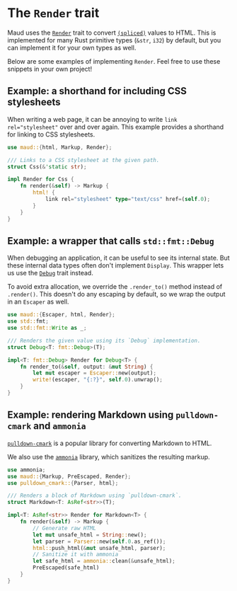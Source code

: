 # The `Render` trait

Maud uses the [`Render`][Render] trait to convert [`(spliced)`](splices-toggles.md) values to HTML.
This is implemented for many Rust primitive types (`&str`, `i32`) by default, but you can implement it for your own types as well.

Below are some examples of implementing `Render`.
Feel free to use these snippets in your own project!

## Example: a shorthand for including CSS stylesheets

When writing a web page, it can be annoying to write `link rel="stylesheet"` over and over again.
This example provides a shorthand for linking to CSS stylesheets.

```rust
use maud::{html, Markup, Render};

/// Links to a CSS stylesheet at the given path.
struct Css(&'static str);

impl Render for Css {
    fn render(&self) -> Markup {
        html! {
            link rel="stylesheet" type="text/css" href=(self.0);
        }
    }
}
```

## Example: a wrapper that calls `std::fmt::Debug`

When debugging an application, it can be useful to see its internal state.
But these internal data types often don't implement `Display`.
This wrapper lets us use the [`Debug`][Debug] trait instead.

To avoid extra allocation, we override the `.render_to()` method instead of `.render()`.
This doesn't do any escaping by default, so we wrap the output in an `Escaper` as well.

```rust
use maud::{Escaper, html, Render};
use std::fmt;
use std::fmt::Write as _;

/// Renders the given value using its `Debug` implementation.
struct Debug<T: fmt::Debug>(T);

impl<T: fmt::Debug> Render for Debug<T> {
    fn render_to(&self, output: &mut String) {
        let mut escaper = Escaper::new(output);
        write!(escaper, "{:?}", self.0).unwrap();
    }
}
```

## Example: rendering Markdown using `pulldown-cmark` and `ammonia`

[`pulldown-cmark`][pulldown-cmark] is a popular library for converting Markdown to HTML.

We also use the [`ammonia`][ammonia] library, which sanitizes the resulting markup.

```rust
use ammonia;
use maud::{Markup, PreEscaped, Render};
use pulldown_cmark::{Parser, html};

/// Renders a block of Markdown using `pulldown-cmark`.
struct Markdown<T: AsRef<str>>(T);

impl<T: AsRef<str>> Render for Markdown<T> {
    fn render(&self) -> Markup {
        // Generate raw HTML
        let mut unsafe_html = String::new();
        let parser = Parser::new(self.0.as_ref());
        html::push_html(&mut unsafe_html, parser);
        // Sanitize it with ammonia
        let safe_html = ammonia::clean(&unsafe_html);
        PreEscaped(safe_html)
    }
}
```

[Debug]: https://doc.rust-lang.org/std/fmt/trait.Debug.html
[Display]: https://doc.rust-lang.org/std/fmt/trait.Display.html
[Render]: https://docs.rs/maud/*/maud/trait.Render.html
[pulldown-cmark]: https://docs.rs/pulldown-cmark/0.0.8/pulldown_cmark/index.html
[ammonia]: https://github.com/notriddle/ammonia
